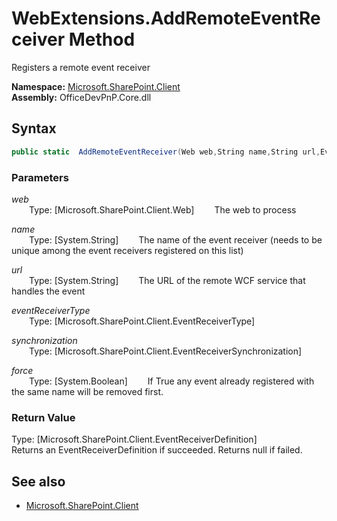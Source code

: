# WebExtensions.AddRemoteEventReceiver Method  
Registers a remote event receiver  

**Namespace:** [Microsoft.SharePoint.Client](Microsoft.SharePoint.Client.md)  
**Assembly:** OfficeDevPnP.Core.dll  
## Syntax
```C#
public static  AddRemoteEventReceiver(Web web,String name,String url,EventReceiverType eventReceiverType,EventReceiverSynchronization synchronization,Boolean force)
```
### Parameters
*web*  
&emsp;&emsp;Type: [Microsoft.SharePoint.Client.Web] 
&emsp;&emsp;The web to process  
  
*name*  
&emsp;&emsp;Type: [System.String] 
&emsp;&emsp;The name of the event receiver (needs to be unique among the event receivers registered on this list)  
  
*url*  
&emsp;&emsp;Type: [System.String] 
&emsp;&emsp;The URL of the remote WCF service that handles the event  
  
*eventReceiverType*  
&emsp;&emsp;Type: [Microsoft.SharePoint.Client.EventReceiverType] 
&emsp;&emsp;  
  
*synchronization*  
&emsp;&emsp;Type: [Microsoft.SharePoint.Client.EventReceiverSynchronization] 
&emsp;&emsp;  
  
*force*  
&emsp;&emsp;Type: [System.Boolean] 
&emsp;&emsp;If True any event already registered with the same name will be removed first.  
  
### Return Value
Type: [Microsoft.SharePoint.Client.EventReceiverDefinition]  
Returns an EventReceiverDefinition if succeeded. Returns null if failed.

## See also
- [Microsoft.SharePoint.Client](Microsoft.SharePoint.Client.md)
